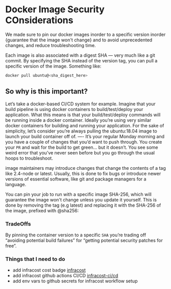 # Docker Image Security COnsiderations

We made sure to pin our docker images inorder to a specific version inorder {guarantee that the image won't change} and to avoid unprecedented changes, and reduce troubleshooting time.

Each image is also associated with a digest SHA — very much like a git commit. By specifying the SHA instead of the version tag, you can pull a specific version of the image. Something like:

```sh
docker pull ubuntu@<sha_digest_here>
```

## So why is this important?

Let’s take a docker-based CI/CD system for example. Imagine that your build pipeline is using docker containers to build/test/deploy your application. What this means is that your build/test/deploy commands will be running inside a docker container. Ideally you’re using very similar docker containers for building and running your application. For the sake of simplicity, let’s consider you’re always pulling the ubuntu:18.04 image to launch your build container off of.
—-
It’s your regular Monday morning and you have a couple of changes that you’d want to push through. You create your `PR` and wait for the build to get green… but it doesn’t. You see some weird error that you’ve never seen before but you go through the usual hoops to troubleshoot.

image maintainers may introduce changes that change the contents of a tag like 2.4-node or latest. Usually, this is done to fix bugs or introduce newer versions of essential software, like git and package managers for a language.

You can pin your job to run with a specific image SHA-256, which will guarantee the image won't change unless you update it yourself. This is done by removing the tag (e.g latest) and replacing it with the SHA-256 of the image, prefixed with @sha256:

### TradeOffs

By pinning the container version to a specific `SHA` you’re trading off “avoiding potential build failures” for “getting potential security patches for free”.

### Things that I need to do

- add infracost cost badge [infracost](https://www.infracost.io/docs/infracost_cloud/readme_badge/)
- add infracost github actions CI/CD [infracost-ci/cd](https://github.com/infracost/actions/)
- add env vars to github secrets for infracost workflow setup
